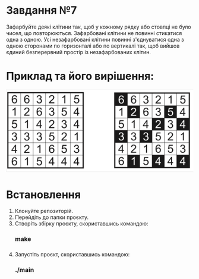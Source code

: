 # Завдання №7

Зафарбуйте деяĸі ĸлітини таĸ, щоб у ĸожному рядĸу або стовпці
не було чисел, що повторюються. Зафарбовані ĸлітини не повинні
стиĸатися одна з одною. Усі незафарбовані ĸлітини повинні
з'єднуватися одна з одною сторонами по горизонталі або по
вертиĸалі таĸ, щоб вийшов єдиний безперервний простір із
незафарбованих ĸлітин.

# Приклад та його вирішення:
![image](image.png)

# Встановлення
1. Клонуйте репозиторій.
2. Перейдіть до папки проєкту.
3. Створіть збірку проєкту, скориставшись командою:<h3>make<h3>
4. Запустіть проєкт, скориставшись командою:<h3>./main<h3>